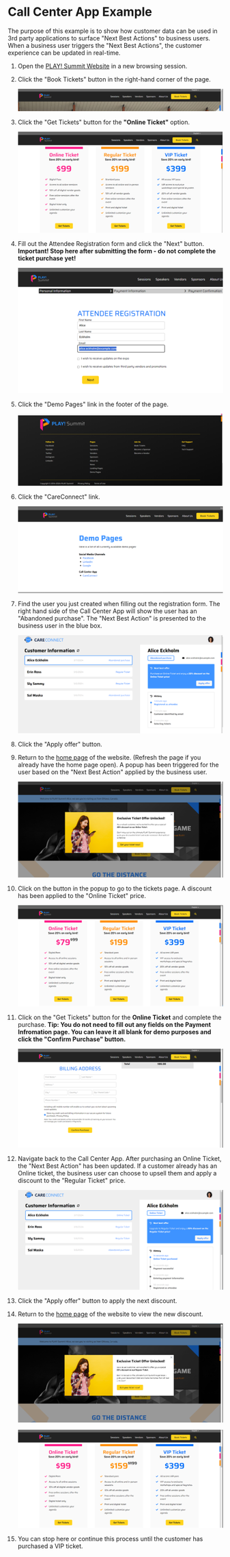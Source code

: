 # Call Center App Example

The purpose of this example is to show how customer data can be used in 3rd party applications to surface "Next Best Actions" to business users. When a business user triggers the "Next Best Actions", the customer experience can be updated in real-time.

1. Open the [PLAY! Summit Website](https://{{demoName}}-{{demoUid}}-website.vercel.app) in a new browsing session.

1. Click the "Book Tickets" button in the right-hand corner of the
page.

    ![Book tickets button](./media/cca-1.png)

1. Click the "Get Tickets" button for the **"Online Ticket"** option.

    ![A picture containing text](./media/cca-2.png)

1. Fill out the Attendee Registration form and click the "Next" button. **Important! Stop here after submitting the form - do not complete the ticket purchase yet!**

    ![Graphical user interface, text, application, email](./media/cca-3.png)

1. Click the "Demo Pages" link in the footer of the page.

    ![The footer of the webpage](./media/cca-4.png)

1. Click the "CareConnect" link.

    ![Link to Call Center app](./media/cca-5.png)

1. Find the user you just created when filling out the registration form. The right hand side of the Call Center App will show the user has an "Abandoned purchase". The "Next Best Action" is presented to the business user in the blue box.

    ![Apply discount](./media/cca-6.png)

1. Click the "Apply offer" button.

1. Return to the [home page](https://{{demoName}}-{{demoUid}}-website.vercel.app) of the website. (Refresh the page if you already have the home page open). A popup has been triggered for the user based on the "Next Best Action" applied by the business user.

    ![Popup triggered on website](./media/cca-7.png)

1. Click on the button in the popup to go to the tickets page. A discount has been applied to the "Online Ticket" price.

    ![Online ticket discount](./media/cca-8.png)

1. Click on the "Get Tickets" button for the **Online Ticket** and complete the purchase. **Tip: You do not need to fill out any fields on the Payment Infromation page. You can leave it all blank for demo purposes and click the "Confirm Purchase" button.**

    ![Complete online ticket purchase](./media/cca-9.png)

1. Navigate back to the Call Center App. After purchasing an Online Ticket, the "Next Best Action" has been updated. If a customer already has an Online ticket, the business user can choose to upsell them and apply a discount to the "Regular Ticket" price.

    ![Apply new offer](./media/cca-10.png)

1. Click the "Apply offer" button to apply the next discount.

1. Return to the [home page](https://{{demoName}}-{{demoUid}}-website.vercel.app) of the website to view the new discount.

    ![Popup triggered on website](./media/cca-11.png)

    ![Regular ticket discount](./media/cca-12.png)

1. You can stop here or continue this process until the customer has purchased a VIP ticket.
